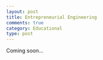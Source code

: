 ```yaml
---
layout: post
title: Entrepreneurial Engineering
comments: true
category: Educational
type: post
---
```


Coming soon...